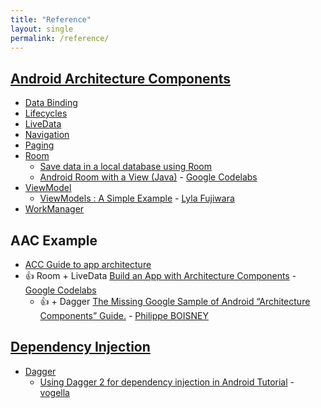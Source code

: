 ```yaml
---
title: "Reference"
layout: single
permalink: /reference/
---
```


## [Android Architecture Components](https://developer.android.com/topic/libraries/architecture/)

* [Data Binding](https://developer.android.com/topic/libraries/data-binding/)
* [Lifecycles](https://developer.android.com/topic/libraries/architect)
* [LiveData](https://developer.android.com/topic/libraries/architecture/livedata)
* [Navigation](https://developer.android.com/topic/libraries/architecture/navigation.html)
* [Paging](https://developer.android.com/topic/libraries/architecture/paging/)
* [Room](https://developer.android.com/topic/libraries/architecture/room)
  * [Save data in a local database using Room](https://developer.android.com/training/data-storage/room)
  * [Android Room with a View (Java)](https://codelabs.developers.google.com/codelabs/android-room-with-a-view/#0) - [Google Codelabs](https://codelabs.developers.google.com/)
* [ViewModel](https://developer.android.com/topic/libraries/architecture/viewmodel)
  * [ViewModels : A Simple Example](https://medium.com/androiddevelopers/viewmodels-a-simple-example-ed5ac416317e) - [Lyla Fujiwara](https://medium.com/@lylalyla)
* [WorkManager](https://developer.android.com/topic/libraries/architecture/workmanager)

## AAC Example
* [ACC Guide to app architecture](https://developer.android.com/jetpack/docs/guide)
* :thumbsup: Room + LiveData [Build an App with Architecture Components](https://codelabs.developers.google.com/codelabs/build-app-with-arch-components/index.html?index=..%2F..index#0) - [Google Codelabs](https://codelabs.developers.google.com/)
  * :thumbsup: + Dagger [The Missing Google Sample of Android “Architecture Components” Guide.](https://proandroiddev.com/the-missing-google-sample-of-android-architecture-components-guide-c7d6e7306b8f) - [Philippe BOISNEY](https://proandroiddev.com/@Phil_Boisney)

## [Dependency Injection](https://en.wikipedia.org/wiki/Dependency_injection)
* [Dagger](https://google.github.io/dagger/)
  * [Using Dagger 2 for dependency injection in Android Tutorial](https://www.vogella.com/tutorials/Dagger/article.html) - [vogella](https://www.vogella.com/)